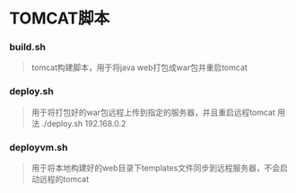 ﻿# TOMCAT脚本

### build.sh
> tomcat构建脚本，用于将java web打包成war包并重启tomcat

### deploy.sh
> 用于将打包好的war包远程上传到指定的服务器，并且重启远程tomcat 用法 ./deploy.sh 192.168.0.2

### deployvm.sh
> 用于将本地构建好的web目录下templates文件同步到远程服务器，不会启动远程的tomcat
